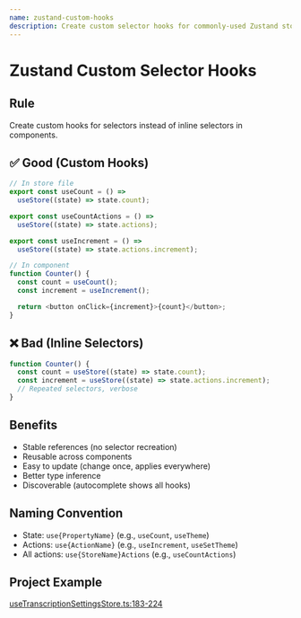 ```yaml
---
name: zustand-custom-hooks
description: Create custom selector hooks for commonly-used Zustand store values to ensure stable references and reusability.
---
```


# Zustand Custom Selector Hooks

## Rule
Create custom hooks for selectors instead of inline selectors in components.

## ✅ Good (Custom Hooks)
```typescript
// In store file
export const useCount = () =>
  useStore((state) => state.count);

export const useCountActions = () =>
  useStore((state) => state.actions);

export const useIncrement = () =>
  useStore((state) => state.actions.increment);

// In component
function Counter() {
  const count = useCount();
  const increment = useIncrement();

  return <button onClick={increment}>{count}</button>;
}
```

## ❌ Bad (Inline Selectors)
```typescript
function Counter() {
  const count = useStore((state) => state.count);
  const increment = useStore((state) => state.actions.increment);
  // Repeated selectors, verbose
}
```

## Benefits
- Stable references (no selector recreation)
- Reusable across components
- Easy to update (change once, applies everywhere)
- Better type inference
- Discoverable (autocomplete shows all hooks)

## Naming Convention
- State: `use{PropertyName}` (e.g., `useCount`, `useTheme`)
- Actions: `use{ActionName}` (e.g., `useIncrement`, `useSetTheme`)
- All actions: `use{StoreName}Actions` (e.g., `useCountActions`)

## Project Example
[useTranscriptionSettingsStore.ts:183-224](src/app/stores/useTranscriptionSettingsStore.ts#L183-L224)
